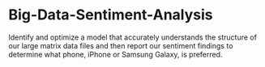 # Big-Data-Sentiment-Analysis

Identify and optimize a model that accurately understands the structure of our large matrix data files and then report our sentiment findings to determine what phone, iPhone or Samsung Galaxy, is preferred.
